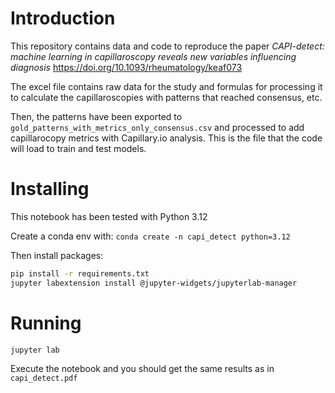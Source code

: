 # Introduction

This repository contains data and code to reproduce the paper *CAPI-detect: machine learning in capillaroscopy reveals new variables influencing diagnosis* https://doi.org/10.1093/rheumatology/keaf073

The excel file contains raw data for the study and formulas for processing it to calculate the capillaroscopies with patterns that reached consensus, etc.

Then, the patterns have been exported to `gold_patterns_with_metrics_only_consensus.csv` and processed to add capillarocopy metrics with Capillary.io analysis. This is the file that the code will load to train and test models.

# Installing

This notebook has been tested with Python 3.12

Create a conda env with: `conda create -n capi_detect python=3.12`

Then install packages:

```sh
pip install -r requirements.txt
jupyter labextension install @jupyter-widgets/jupyterlab-manager
```

# Running

```sh
jupyter lab
```

Execute the notebook and you should get the same results as in `capi_detect.pdf`
